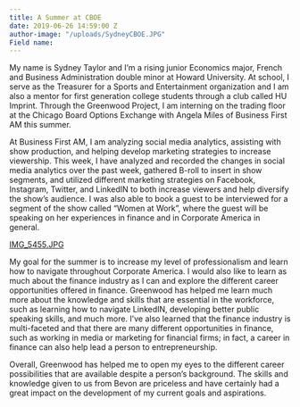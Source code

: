 ```yaml
---
title: A Summer at CBOE
date: 2019-06-26 14:59:00 Z
author-image: "/uploads/SydneyCBOE.JPG"
Field name: 
---
```


My name is Sydney Taylor and I’m a rising junior Economics major, French and Business Administration double minor at Howard University. At school, I serve as the Treasurer
for a Sports and Entertainment organization and I am also a mentor for first generation college students through a club called HU Imprint. Through the Greenwood Project, I am
interning on the trading floor at the Chicago Board Options
Exchange with Angela Miles of Business First AM this summer.

At Business First AM, I am analyzing social media analytics, assisting with show production, and helping develop marketing strategies to increase viewership. This week, I have analyzed and recorded the changes in social media analytics over the past week, gathered B-roll to insert in
show segments, and utilized different marketing strategies on Facebook, Instagram, Twitter, and LinkedIN to both increase viewers and help diversify the show’s audience. I was also able to book a guest to be interviewed for a segment of the show called “Women at Work”, where the
guest will be speaking on her experiences in finance and in Corporate America in general.

[IMG_5455.JPG](/uploads/IMG_5455.JPG)

My goal for the summer is to increase my level of professionalism and learn how to navigate
throughout Corporate America. I would also like to learn as much about the finance industry as I can and explore the different career opportunities offered in finance. Greenwood has helped me learn much more about the knowledge and skills that are essential in the workforce, such as learning how to navigate LinkedIN, developing better public speaking skills, and much more. I’ve also learned that the finance industry is multi-faceted and that there are many different opportunities in finance, such as working in media or marketing for financial firms; in fact, a career in finance can also help lead a person to entrepreneurship. 

Overall, Greenwood has helped me to open my eyes to the different career possibilities that are available despite a
person’s background. The skills and knowledge given to us from Bevon are priceless and have certainly had a great impact on the development of my current goals and aspirations.